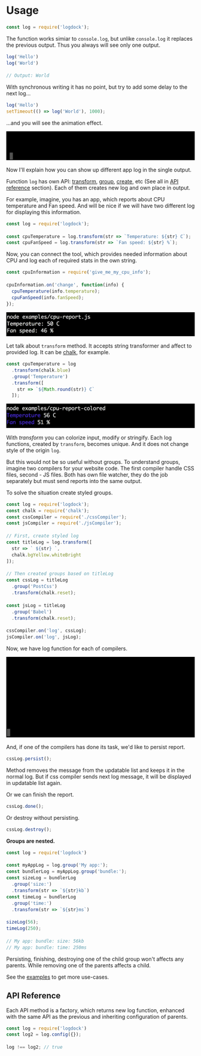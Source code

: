 Usage
==

```js
const log = require('logdock');
```

The function works simiar to `console.log`, but unlike `console.log` it replaces the previous output. Thus you always will see only one output.

```js
log('Hello')
log('World')

// Output: World
```

With synchronous writing it has no point, but try to add some delay to the next log...

```js
log('Hello')
setTimeout(() => log('World'), 1000);

```
...and you will see the animation effect.

![Hello](assets/gifs/hello-world.gif)

Now I'll explain how you can show up different app log in the single output.

Function `log` has own API: [transform](#transform), [group](#group), [create](#create), etc (See all in [API reference](#API-Reference) section). Each of them creates new log and own place in output.

For example, imagine, you has an app, which reports about CPU temperature and Fan speed. And will be nice if we will have two different log for displaying this information.

```js
const log = require('logdock');

const cpuTemperature = log.transform(str => `Temperature: ${str} C`);
const cpuFanSpeed = log.transform(str => `Fan speed: ${str} %`);
```

Now, you can connect the tool, which provides needed information about CPU and log each of required stats in the own string.

```js
const cpuInformation = require('give_me_my_cpu_info');

cpuInformation.on('change', function(info) {
  cpuTemperature(info.temperature);
  cpuFanSpeed(info.fanSpeed);
});
```

![Cpu report](assets/gifs/cpu-report.gif)

Let talk about `transform` method. It accepts string transformer and affect to provided log. It can be [chalk](https://www.npmjs.com/package/chalk), for example.

```js
const cpuTemperature = log
  .transform(chalk.blue)
  .group('Temperature')
  .transform([
    str => `${Math.round(str)} C`
  ]);
```

![Cpu report colored](assets/gifs/cpu-report-colored-2.gif)

With *transform* you can colorize input, modify or stringify. Each log functions, created by `transform`, becomes unique. And it does not change style of the origin `log`.

But this would not be so useful without groups. To understand groups, imagine two compilers for your website code. The first compiler handle CSS files, second - JS files. Both has own file watcher, they do the job separately but must send reports into the same output.

To solve the situation create styled groups.

```js
const log = require('logdock');
const chalk = require('chalk');
const cssCompiler = require('./cssCompiler');
const jsCompiler = require('./jsCompiler');

// First, create styled log
const titleLog = log.transform([
  str => ` ${str} `,
  chalk.bgYellow.whiteBright
]);

// Then created groups based on titleLog
const cssLog = titleLog
  .group('PostCss')
  .transform(chalk.reset);

const jsLog = titleLog
  .group('Babel')
  .transform(chalk.reset);

cssCompiler.on('log', cssLog);
jsCompiler.on('log', jsLog);
```

Now, we have log function for each of compilers.

![compilers](assets/gifs/two-compilers.gif)

And, if one of the compilers has done its task, we'd like to persist report.

```js
cssLog.persist();
```

Method removes the message from the updatable list and keeps it in the normal log. But if css compiler sends next log message, it will be displayed in updatable list again.

Or we can finish the report.

```js
cssLog.done();
```

Or destroy without persisting.

```js
cssLog.destroy();
```

**Groups are nested.**

```js
const log = require('logdock')

const myAppLog = log.group('My app:');
const bundlerLog = myAppLog.group('bundle:');
const sizeLog = bundlerLog
  .group('size:')
  .transform(str => `${str}kb`)
const timeLog = bundlerLog
  .group('time:')
  .transform(str => `${str}ms`)

sizeLog(56);
timeLog(250);

// My app: bundle: size: 56kb
// My app: bundle: time: 250ms
```

Persisting, finishing, destroying one of the child group won't affects any parents. While removing one of the parents affects a child.

See the [examples](examples/) to get more use-cases.

## API Reference

Each API method is a factory, which returns new log function, enhanced with the same API as the previous and inheriting configuration of parents.

```js
const log = require('logdock')
const log2 = log.config({});

log !== log2; // true
```
